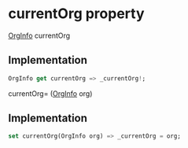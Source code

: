 


# currentOrg property









[OrgInfo](../../models_organization_org_info/OrgInfo-class.md) currentOrg
  







## Implementation

```dart
OrgInfo get currentOrg => _currentOrg!;
```





currentOrg=
([OrgInfo](../../models_organization_org_info/OrgInfo-class.md) org)  







## Implementation

```dart
set currentOrg(OrgInfo org) => _currentOrg = org;
```







